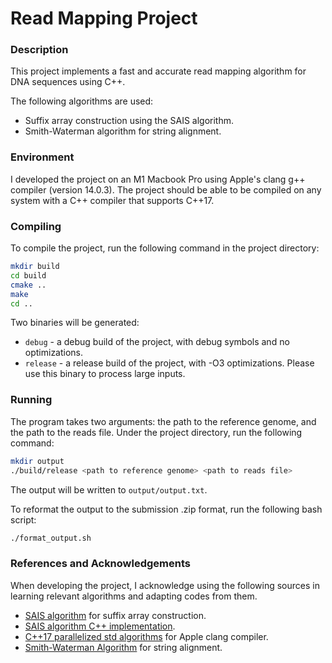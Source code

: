 # Read Mapping Project

### Description

This project implements a fast and accurate read mapping algorithm for DNA sequences using C++.

The following algorithms are used:
- Suffix array construction using the SAIS algorithm.
- Smith-Waterman algorithm for string alignment. 

### Environment

I developed the project on an M1 Macbook Pro using Apple's clang g++ compiler (version 14.0.3). The project should be able to be compiled on any system with a C++ compiler that supports C++17.

### Compiling

To compile the project, run the following command in the project directory:

```bash
mkdir build
cd build
cmake ..
make
cd ..
```

Two binaries will be generated:

- `debug` - a debug build of the project, with debug symbols and no optimizations.
- `release` - a release build of the project, with -O3 optimizations. Please use this binary to process large inputs.

### Running

The program takes two arguments: the path to the reference genome, and the path to the reads file. Under the project directory, run the following command:

```bash
mkdir output
./build/release <path to reference genome> <path to reads file>
```

The output will be written to `output/output.txt`.

To reformat the output to the submission .zip format, run the following bash script:

```bash
./format_output.sh
```

### References and Acknowledgements

When developing the project, I acknowledge using the following sources in learning relevant algorithms and adapting codes from them.

- [SAIS algorithm](https://zork.net/~st/jottings/sais.html) for suffix array construction. 
- [SAIS algorithm C++ implementation](https://github.com/Tascate/Suffix-Array-Implementation).
- [C++17 parallelized std algorithms](https://github.com/mikekazakov/pstld) for Apple clang compiler.
- [Smith-Waterman Algorithm](https://www.wikiwand.com/en/Smith%E2%80%93Waterman_algorithm) for string alignment. 
